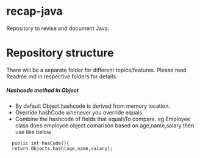# recap-java
Repository to revise and document Java.

# Repository structure
There will be a separate folder for different topics/features. Please read Readme.md in respective folders for details.

##### Hashcode method in Object
* By default Object.hashcode is derived from memory location.
* Override hashCode whenever you override equals.
* Combine the hashcode of fields that equalsTo compare.
  eg Employee class does employee object comarison based on age,name,salary then use like below
```
  public int hasCode(){
  return Objects.hash(age,name,salary);
```
      

